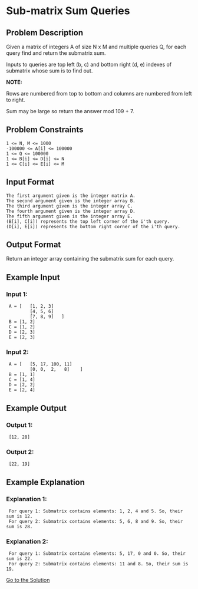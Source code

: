 # Sub-matrix Sum Queries

## Problem Description

Given a matrix of integers A of size N x M and multiple queries Q, for each query find and return the submatrix sum.

Inputs to queries are top left (b, c) and bottom right (d, e) indexes of submatrix whose sum is to find out.

**NOTE:**

Rows are numbered from top to bottom and columns are numbered from left to right.

Sum may be large so return the answer mod 109 + 7.

## Problem Constraints

```
1 <= N, M <= 1000
-100000 <= A[i] <= 100000
1 <= Q <= 100000
1 <= B[i] <= D[i] <= N
1 <= C[i] <= E[i] <= M
```

## Input Format

```
The first argument given is the integer matrix A.
The second argument given is the integer array B.
The third argument given is the integer array C.
The fourth argument given is the integer array D.
The fifth argument given is the integer array E.
(B[i], C[i]) represents the top left corner of the i'th query.
(D[i], E[i]) represents the bottom right corner of the i'th query.
```

## Output Format

Return an integer array containing the submatrix sum for each query.

## Example Input

### Input 1:

```
 A = [   [1, 2, 3]
         [4, 5, 6]
         [7, 8, 9]   ]
 B = [1, 2]
 C = [1, 2]
 D = [2, 3]
 E = [2, 3]
```

### Input 2:

```
 A = [   [5, 17, 100, 11]
         [0, 0,  2,   8]    ]
 B = [1, 1]
 C = [1, 4]
 D = [2, 2]
 E = [2, 4]
```

## Example Output

### Output 1:

```
 [12, 28]
```

### Output 2:

```
 [22, 19]
```

## Example Explanation

### Explanation 1:

```
 For query 1: Submatrix contains elements: 1, 2, 4 and 5. So, their sum is 12.
 For query 2: Submatrix contains elements: 5, 6, 8 and 9. So, their sum is 28.
```

### Explanation 2:

```
 For query 1: Submatrix contains elements: 5, 17, 0 and 0. So, their sum is 22.
 For query 2: Submatrix contains elements: 11 and 8. So, their sum is 19.
```

[Go to the Solution](../solutions/9_sub_matrix_sum_queries.py)

